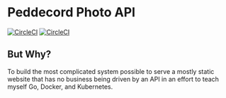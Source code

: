 # Peddecord Photo API

[![CircleCI](https://circleci.com/gh/cpeddecord/peddecord-photo-api/tree/master.svg?style=svg)](https://circleci.com/gh/cpeddecord/peddecord-photo-api/tree/master)
[![CircleCI](https://circleci.com/gh/cpeddecord/peddecord-photo-api/tree/dev.svg?style=svg)](https://circleci.com/gh/cpeddecord/peddecord-photo-api/tree/dev)

## But Why?

To build the most complicated system possible to serve a mostly static website that has no business being driven by an API in an effort to teach myself Go, Docker, and Kubernetes.
